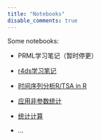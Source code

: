 ```yaml
---
title: "Notebooks"
disable_comments: true
---
```


Some notebooks:

- PRML学习笔记（暂时停更）

- [r4ds学习笔记](https://huanghaicheng1024.github.io/r4ds-study-notes/index.html)

- [时间序列分析R/TSA in R](https://huanghaicheng1024.github.io/TSA-in-R/index.html)

- [应用非参数统计](https://huanghaicheng1024.github.io/applied-nonparametric-statistics/index.html)

- [统计计算](https://huanghaicheng1024.github.io/statcomp/index.html)

- ...

